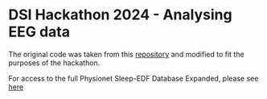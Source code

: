 # DSI Hackathon 2024 - Analysing EEG data

The original code was taken from this [repository](https://github.com/hubertjb/dl-eeg-tutorial) and modified to fit the purposes of the hackathon.

For access to the full Physionet Sleep-EDF Database Expanded, please see [here](https://www.physionet.org/content/sleep-edfx/1.0.0/)